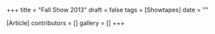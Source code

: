 +++
title = "Fall Show 2013"
draft = false
tags = [Showtapes]
date = ""

[Article]
contributors = []
gallery = []
+++